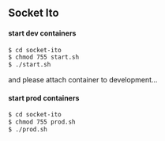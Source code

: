 ## Socket Ito

#### start dev containers

```sh
$ cd socket-ito
$ chmod 755 start.sh
$ ./start.sh
```

and please attach container to development...

#### start prod containers

```sh
$ cd socket-ito
$ chmod 755 prod.sh
$ ./prod.sh
```